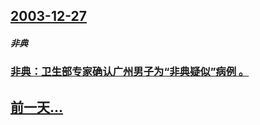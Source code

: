 ## [2003-12-27](/zh/news/2003/12/27/index.md)

##### 非典
### [非典：卫生部专家确认广州男子为“非典疑似”病例 。](/zh/news/2003/12/27/非典-卫生部专家确认广州男子为-非典疑似-病例.md)
## [前一天...](/zh/news/2003/09/27/index.md)

